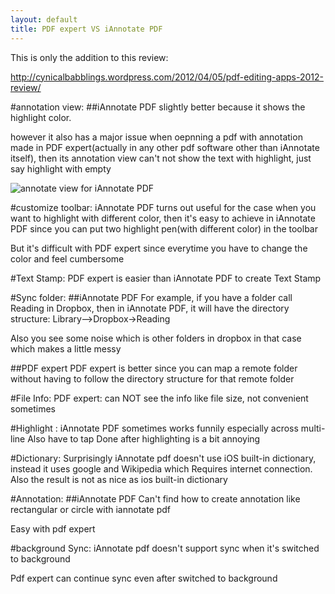 ```yaml
---
layout: default
title: PDF expert VS iAnnotate PDF
---
```


This is only the addition to this review:

http://cynicalbabblings.wordpress.com/2012/04/05/pdf-editing-apps-2012-review/

#annotation view:
##iAnnotate PDF
slightly better because it shows the highlight color.

however it also has a major issue when oepnning a pdf with annotation made in PDF expert(actually in any other pdf software other than iAnnotate itself),
then its annotation view can't not show the text with highlight, just say highlight with empty

![annotate view for iAnnotate PDF](http://dl.dropbox.com/u/73758561/blog/annotate_view.JPG)

#customize toolbar:
iAnnotate PDF turns out useful for the case when you want to highlight with different color, then it's easy to
achieve in iAnnotate PDF since you can put two highlight pen(with different color) in the toolbar

But it's difficult with PDF expert since everytime you have to change the color and feel cumbersome

#Text Stamp:
PDF expert is easier than iAnnotate PDF to create Text Stamp

#Sync folder:
##iAnnotate PDF
For example, if you have a folder call Reading in Dropbox, then in iAnnotate PDF, it will have the directory structure:
Library-->Dropbox->Reading

Also you see some noise which is other folders in dropbox in that case which makes a little messy 

##PDF expert
PDF expert is better since you can map a remote folder without having to follow the directory structure for that remote folder 

#File Info:
PDF expert: can NOT see the info like file size, not convenient sometimes

#Highlight :
iAnnotate PDF sometimes works funnily especially across multi-line
Also have to tap Done after highlighting is a bit annoying 

#Dictionary:
Surprisingly iAnnotate pdf doesn't use iOS built-in dictionary, instead it uses google and Wikipedia which
Requires internet connection. Also the result is not as nice as ios built-in dictionary

#Annotation:
##iAnnotate PDF
Can't find how to create annotation like rectangular or circle with iannotate pdf

Easy with pdf expert

#background Sync:
iAnnotate pdf doesn't support sync when it's switched to background 

Pdf expert can continue sync even after switched to background 
